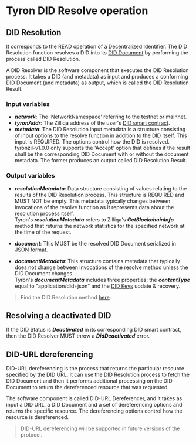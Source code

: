 # Tyron DID Resolve operation

## DID Resolution

It corresponds to the READ operation of a Decentralized Identifier. The DID Resolution function resolves a DID into its [DID Document](../did-document.md) by performing the process called DID Resolution.

A DID Resolver is the software component that executes the DID Resolution process. It takes a DID (and metadata) as input and produces a conforming DID Document (and metadata) as output, which is called the DID Resolution Result.

### Input variables

- ***network***: The 'NetworkNamespace' referring to the testnet or mainnet.
- ***tyronAddr***: The Zilliqa address of the user's [DID smart contract](../smart-contracts/DID.tyron.md).
- ***metadata***: The DID Resolution input metadata is a structure consisting of input options to the resolve function in addition to the DID itself. This input is REQUIRED. The options control how the DID is resolved. tyronzil-v1.0.0 only supports the 'Accept' option that defines if the result shall be the corresponding DID Document with or without the document metadata. The former produces an output called DID Resolution Result.

### Output variables

- ***resolutionMetadata***: Data structure consisting of values relating to the results of the DID Resolution process. This structure is REQUIRED and MUST NOT be empty. This metadata typically changes between invocations of the resolve function as it represents data about the resolution process itself.  
Tyron's ***resolutionMetadata*** refers to Zilliqa's ***GetBlockchainInfo*** method that returns the network statistics for the specified network at the time of the request.

- ***document***: This MUST be the resolved DID Document serialized in JSON format.
- ***documentMetadata***: This structure contains metadata that typically does not change between invocations of the resolve method unless the DID Document changes.  
Tyron's ***documentMetadata*** includes three properties: the ***contentType*** equal to "application/did+json" and the [DID Keys](../protocol-parameters.md#did-keys) update & recovery.

> Find the DID Resolution method [here](https://github.com/tralcanx/tyronzil/blob/master/src/lib/decentralized-identity/did-document.ts).

## Resolving a deactivated DID

If the DID Status is ***Deactivated*** in its corresponding DID smart contract, then the DID Resolver MUST throw a ***DidDeactivated*** error.

## DID-URL dereferencing

DID-URL dereferencing is the process that returns the particular resource specified by the DID URL. It can use the DID Resolution process to fetch the DID Document and then it performs additional processing on the DID Document to return the dereferenced resource that was requested.

The software component is called DID-URL Dereferencer, and it takes as input a DID URL, a DID Document and a set of dereferencing options and returns the specific resource. The dereferencing options control how the resource is dereferenced.

> DID-URL dereferencing will be supported in future versions of the protocol.
